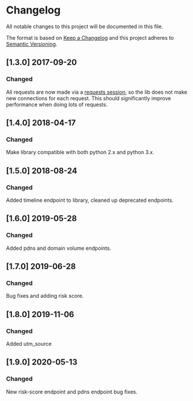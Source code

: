 # Changelog
All notable changes to this project will be documented in this file.

The format is based on [Keep a Changelog](http://keepachangelog.com/en/1.0.0/)
and this project adheres to [Semantic Versioning](http://semver.org/spec/v2.0.0.html).

## [1.3.0] 2017-09-20
### Changed

All requests are now made via a 
[requests session](http://docs.python-requests.org/en/master/user/advanced/),
so the lib does not make new connections for each request. This should
significantly improve performance when doing lots of requests.

## [1.4.0] 2018-04-17
### Changed

Make library compatible with both python 2.x and python 3.x. 

## [1.5.0] 2018-08-24
### Changed

Added timeline endpoint to library, cleaned up deprecated endpoints. 

## [1.6.0] 2019-05-28
### Changed

Added pdns and domain volume endpoints. 

## [1.7.0] 2019-06-28
### Changed

Bug fixes and adding risk score. 

## [1.8.0] 2019-11-06
### Changed

Added utm_source

## [1.9.0] 2020-05-13
### Changed

New risk-score endpoint and pdns endpoint bug fixes.